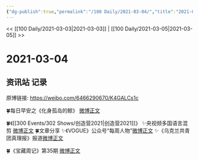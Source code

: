 ```yaml
---
{"dg-publish":true,"permalink":"/100 Daily/2021-03-04/","title":"2021-03-04","created":"2023-04-09T14:46:18.272+08:00","updated":"2023-04-09T14:46:38.967+08:00"}
---
```



<< [[100 Daily/2021-03-03\|2021-03-03]] | [[100 Daily/2021-03-05\|2021-03-05]] >>

# 2021-03-04

## 资讯站 记录

原博链接: https://weibo.com/6466290670/K4GALCs1c

🍀每日早安之《化身孤岛的鲸》 [微博正文](https://m.weibo.cn/6466290670/4610938454147415)

🍀《[[300 Events/302 Shows/创造营2021\|创造营2021]]》
✨央视频多国语言混剪 [微博正文](https://m.weibo.cn/6466290670/4611134081205681)
🍀文章分享
✨《VOGUE》公众号“每周人物”[微博正文](https://m.weibo.cn/6466290670/4611126414017511)
✨《乌克兰共青团真理报》报道[微博正文](https://m.weibo.cn/6466290670/4611152631827007)

🍀《宝藏周记》第35期 [微博正文](https://m.weibo.cn/6466290670/4610955747264352)
